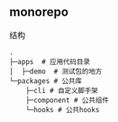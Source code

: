 ## monorepo 

结构

```
.
├─apps  # 应用代码目录
│  ├─demo  # 测试包的地方
└─packages # 公共库
    ├─cli # 自定义脚手架
    ├─component # 公共组件
    └─hooks # 公共hooks
```
